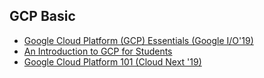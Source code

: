 ## GCP Basic
* [Google Cloud Platform (GCP) Essentials (Google I/O'19)](https://www.youtube.com/watch?v=h4NJdvUcq2c&list=PLOU2XLYxmsILVTiOlMJdo7RQS55jYhsMi&index=72)
* [An Introduction to GCP for Students](https://www.youtube.com/watch?v=JtUIQz_EkUw)
* [Google Cloud Platform 101 (Cloud Next '19)](https://www.youtube.com/watch?v=vmOMataJZWw)
